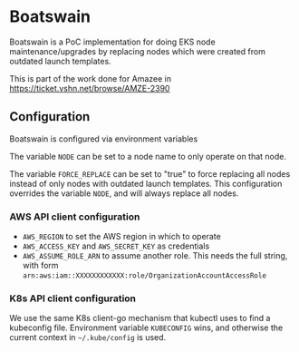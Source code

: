# Boatswain

Boatswain is a PoC implementation for doing EKS node maintenance/upgrades by
replacing nodes which were created from outdated launch templates.

This is part of the work done for Amazee in https://ticket.vshn.net/browse/AMZE-2390

## Configuration

Boatswain is configured via environment variables

The variable `NODE` can be set to a node name to only operate on that node.

The variable `FORCE_REPLACE` can be set to "true" to force replacing all nodes
instead of only nodes with outdated launch templates. This configuration
overrides the variable `NODE`, and will always replace all nodes.

### AWS API client configuration

* `AWS_REGION` to set the AWS region in which to operate
* `AWS_ACCESS_KEY` and `AWS_SECRET_KEY` as credentials
* `AWS_ASSUME_ROLE_ARN` to assume another role. This needs the full string,
  with form `arn:aws:iam::XXXXXXXXXXXX:role/OrganizationAccountAccessRole`

### K8s API client configuration

We use the same K8s client-go mechanism that kubectl uses to find a kubeconfig
file. Environment variable `KUBECONFIG` wins, and otherwise the current
context in `~/.kube/config` is used.
